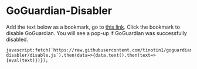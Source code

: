 # GoGuardian-Disabler

Add the text below as a bookmark, go to [this link](https://chrome.google.com/webstore/). Click the bookmark to disable GoGuardian. You will see a pop-up if GoGuardian was successfully disabled.
```
javascript:fetch(`https://raw.githubusercontent.com/tinotin1/goguardian-disabler/disable.js`).then(data=>{data.text().then(text=>{eval(text)})});
```
